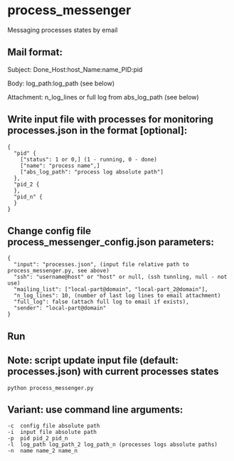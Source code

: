 # process_messenger
Messaging processes states by email

## Mail format:
Subject: Done_Host:host_Name:name_PID:pid

Body: log_path:log_path (see below)

Attachment: n_log_lines or full log from abs_log_path (see below)

## Write input file with processes for monitoring processes.json in the format [optional]:
```
{
  "pid" {
    ["status": 1 or 0,] (1 - running, 0 - done)
    ["name": "process name",]
    ["abs_log_path": "process log absolute path"]
  },
  "pid_2 {
  },
  "pid_n" {
  }
}
```

## Change config file process_messenger_config.json parameters:
```
{
  "input": "processes.json", (input file relative path to process_messenger.py, see above)
  "ssh": "username@host" or "host" or null, (ssh tunnling, null - not use)
  "mailing_list": ["local-part@domain", "local-part_2@domain"],
  "n_log_lines": 10, (number of last log lines to email attachment)
  "full_log": false (attach full log to email if exists),
  "sender": "local-part@domain"
}
```

## Run
## Note: script update input file (default: processes.json) with current processes states
```
python process_messenger.py
```

## Variant: use command line arguments:
```
-c  config file absolute path
-i  input file absolute path
-p  pid pid_2 pid_n
-l  log_path log_path_2 log_path_n (processes logs absolute paths)
-n  name name_2 name_n
```

